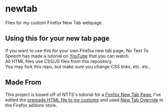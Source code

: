 # newtab
Files for my custom Firefox New Tab webpage.

## Using this for your new tab page
If you want to use this for your own Firefox new tab page, No Text To Speech has made a tutorial on [YouTube](https://www.youtube.com/watch?v=Hb0p-TxgZzs) that you can watch.<br>
All HTML files use CSS/JS files from this repository.<br>
You may fork this repo, but make sure you change CSS links, etc. etc..

## Made From
This project is based off of NTTS's tutorial for a [Firefox New Tab Page.](https://www.youtube.com/watch?v=Hb0p-TxgZzs) I've edited the [premade HTML file to my customs](https://gitlab.com/vallode/startpage-example/-/blob/master/index.html) and used [New Tab Override](https://addons.mozilla.org/en-GB/firefox/addon/new-tab-override/) in the Firefox addons store.
